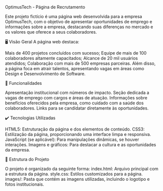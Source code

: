 OptimusTech - Página de Recrutamento

Este projeto fictício é uma página web desenvolvida para a empresa OptimusTech, com o objetivo de apresentar oportunidades de emprego e informações sobre a empresa, destacando suas diferenças no mercado e os valores que oferece a seus colaboradores.

🖥️ Visão Geral
A página web destaca:

Mais de 400 projetos concluídos com sucesso;
Equipe de mais de 100 colaboradores altamente capacitados;
Alcance de 20 mil usuários atendidos;
Colaboração com mais de 500 empresas parceiras.
Além disso, a página foca em atrair talentos, apresentando vagas em áreas como Design e Desenvolvimento de Software.

🔨 Funcionalidades

Apresentação institucional com números de impacto.
Seção dedicada a vagas de emprego com cargos e áreas de atuação.
Informações sobre benefícios oferecidos pela empresa, como cuidado com a saúde dos colaboradores.
Links para se candidatar diretamente às oportunidades.

✔️ Tecnologias Utilizadas

HTML5: Estruturação da página e dos elementos de conteúdo.
CSS3: Estilização da página, proporcionando uma interface limpa e responsiva.
JavaScript (se aplicável): Para manipulações dinâmicas, se houver interações.
Imagens e gráficos: Para destacar a cultura e as oportunidades da empresa.

📁 Estrutura do Projeto

O projeto é organizado da seguinte forma:
index.html: Arquivo principal com a estrutura da página.
style.css: Estilos customizados para a página.
images/: Pasta que contém as imagens utilizadas, incluindo o logotipo e fotos institucionais.